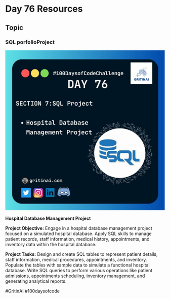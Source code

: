 # Day 76 Resources

## Topic

### SQL porfolioProject

![100 days of code Day 76](https://github.com/GritinAI/100daysofcode2.0/blob/main/Images/Day76.jpg)

**Hospital Database Management Project** 


**Project Objective:** 
Engage in a hospital database management project focused on a simulated hospital database. Apply SQL skills to manage patient records, staff information, medical history, appointments, and inventory data within the hospital database.

**Project Tasks:**
Design and create SQL tables to represent patient details, staff information, medical procedures, appointments, and inventory.
Populate the tables with sample data to simulate a functional hospital database.
Write SQL queries to perform various operations like patient admissions, appointments scheduling, inventory management, and generating analytical reports.

#GritinAI #100daysofcode









